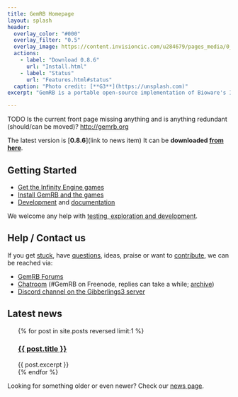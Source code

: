 ```yaml
---
title: GemRB Homepage
layout: splash
header:
  overlay_color: "#000"
  overlay_filter: "0.5"
  overlay_image: https://content.invisioncic.com/u284679/pages_media/0_2018_background.jpg
  actions:
    - label: "Download 0.8.6"
      url: "Install.html"
    - label: "Status"
      url: "Features.html#status"
  caption: "Photo credit: [**G3**](https://unsplash.com)"
excerpt: "GemRB is a portable open-source implementation of Bioware's Infinity Engine"

---
```


TODO
Is the current front page missing anything and is anything redundant (should/can be moved)?
http://gemrb.org


The latest version is [**0.8.6**](link to news item) It can be
**downloaded [from here](Install.md)**.

## Getting Started

  - [Get the Infinity Engine games](getting_the_games)
  - [Install GemRB and the games](installation)
  - [Development](contribute) and [documentation](documentation)

We welcome any help with [testing, exploration and
development](contribute).

## Help / Contact us

If you get [stuck](known_problems), have
[questions](http://catb.org/~esr/faqs/smart-questions.html), ideas,
praise or want to [contribute](contribute), we can be reached via:

  - [GemRB Forums](https://www.gibberlings3.net/forums/forum/91-gemrb/)
  - [Chatroom](http://webchat.freenode.net/?channels=GemRB) (\#GemRB on
    Freenode, replies can take a while;
    [archive](http://log.usecode.org/gemrblog.php))
  - [Discord channel on the Gibberlings3
    server](https://discord.gg/64rEVAk)
    
## Latest news

<ul>
  {% for post in site.posts reversed limit:1 %}
    <h3><a href="{{ post.url }}">{{ post.title }}</a></h3>
    <div>
      {{ post.excerpt }}
    </div>
  {% endfor %}
</ul>

Looking for something older or even newer? Check our [news page](News.md#news-in-the-making).
